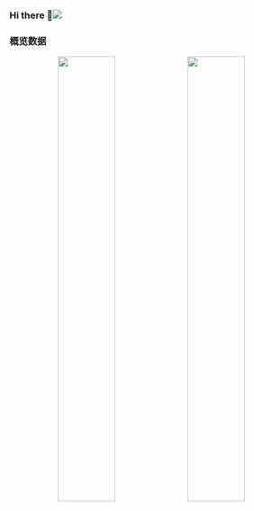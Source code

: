 ### Hi there 👋<img src="https://visitor-badge.glitch.me/badge?page_id=Yz-001.visitor-badge&right_color=red" />
### 概览数据
<div align="center">
  <img style="width:45%" src="https://streak-stats.demolab.com?user=Yz-001&theme=tokyonight_duo&background=1A1B27" />
  <img style="width:45%" src="https://github-readme-stats.vercel.app/api?username=Yz-001&show_icons=true&theme=tokyonight" />
​</div>


<!--### 常用语言占比统计
 <div align="center">
  <img style="width:45%" src="https://github-readme-stats.vercel.app/api/top-langs/?username=sun0225SUN&hide_title=true&hide_border=true&layout=compact&langs_count=6&text_color=fff&icon_color=fff&bg_color=1A1B27&theme=graywhite" />
 ​</div>
-->

<!-- 
[![GitHub Streak](https://streak-stats.demolab.com?user=Yz-001&theme=prussian)](https://git.io/streak-stats)
[![trophy](https://github-profile-trophy.vercel.app/?username=Yz-001&theme=onedark)](https://github.com/ryo-ma/github-profile-trophy)
-->
<!-- 
[![](https://img.shields.io/badge/-Python-007396?style=for-the-badge&logo=python&logoColor=ffffff)](https://www.python.org/)
[![](https://img.shields.io/badge/-JavaScript-DC143C?style=for-the-badge&logo=javascript&logoColor=ffffff)](https://www.w3school.com.cn/js/index.asp)
-->
<!--
**Yz-001/Yz-001** is a ✨ _special_ ✨ repository because its `README.md` (this file) appears on your GitHub profile.

Here are some ideas to get you started:

- 🔭 I’m currently working on ...
- 🌱 I’m currently learning ...
- 👯 I’m looking to collaborate on ...
- 🤔 I’m looking for help with ...
- 💬 Ask me about ...
- 📫 How to reach me: ...
- 😄 Pronouns: ...
- ⚡ Fun fact: ...
-->
